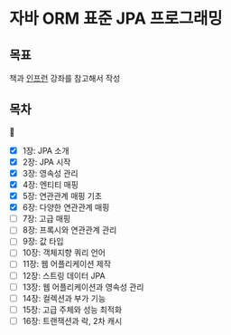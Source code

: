 # 자바 ORM 표준 JPA 프로그래밍

## 목표
책과 [인프런](https://www.inflearn.com/course/ORM-JPA-Basic#) 강좌를 참고해서 작성

## 목차
:eyes:
- [x] 1장: JPA 소개
- [x] 2장: JPA 시작
- [x] 3장: 영속성 관리
- [x] 4장: 엔티티 매핑
- [x] 5장: 연관관계 매핑 기초
- [x] 6장: 다양한 연관관계 매핑
- [ ] 7장: 고급 매핑
- [ ] 8장: 프록시와 연관관계 관리
- [ ] 9장: 값 타입
- [ ] 10장: 객체지향 쿼리 언어
- [ ] 11장: 웹 어플리케이션 제작
- [ ] 12장: 스트링 데이터 JPA
- [ ] 13장: 웹 어플리케이션과 영속성 관리
- [ ] 14장: 컬렉션과 부가 기능
- [ ] 15장: 고급 주체와 성능 최적화
- [ ] 16장: 트랜잭션과 락, 2차 캐시
